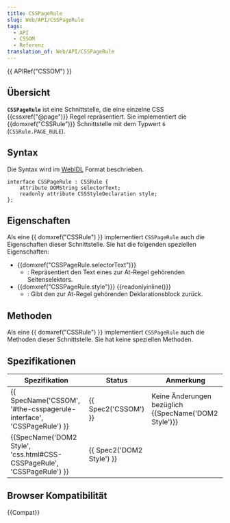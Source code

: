 ```yaml
---
title: CSSPageRule
slug: Web/API/CSSPageRule
tags:
  - API
  - CSSOM
  - Referenz
translation_of: Web/API/CSSPageRule
---
```

{{ APIRef("CSSOM") }}

## Übersicht

**`CSSPageRule`** ist eine Schnittstelle, die eine einzelne CSS {{cssxref("@page")}} Regel repräsentiert. Sie implementiert die {{domxref("CSSRule")}} Schnittstelle mit dem Typwert `6` (`CSSRule.PAGE_RULE`).

## Syntax

Die Syntax wird im [WebIDL](http://dev.w3.org/2006/webapi/WebIDL/) Format beschrieben.

    interface CSSPageRule : CSSRule {
        attribute DOMString selectorText;
        readonly attribute CSSStyleDeclaration style;
    };

## Eigenschaften

Als eine {{ domxref("CSSRule") }} implementiert `CSSPageRule` auch die Eigenschaften dieser Schnittstelle. Sie hat die folgenden speziellen Eigenschaften:

- {{domxref("CSSPageRule.selectorText")}}
  - : Repräsentiert den Text eines zur At-Regel gehörenden Seitenselektors.
- {{domxref("CSSPageRule.style")}} {{readonlyinline()}}
  - : Gibt den zur At-Regel gehörenden Deklarationsblock zurück.

## Methoden

Als eine {{ domxref("CSSRule") }} implementiert `CSSPageRule` auch die Methoden dieser Schnittstelle. Sie hat keine speziellen Methoden.

## Spezifikationen

| Spezifikation                                                                                | Status                           | Anmerkung                                                       |
| -------------------------------------------------------------------------------------------- | -------------------------------- | --------------------------------------------------------------- |
| {{ SpecName('CSSOM', '#the-csspagerule-interface', 'CSSPageRule') }} | {{ Spec2('CSSOM') }}     | Keine Änderungen bezüglich {{SpecName('DOM2 Style')}} |
| {{SpecName('DOM2 Style', 'css.html#CSS-CSSPageRule', 'CSSPageRule') }} | {{ Spec2('DOM2 Style') }} |                                                                 |

## Browser Kompatibilität

{{Compat}}
